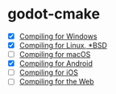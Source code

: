 # godot-cmake

- [x] [Compiling for Windows](docs/windows.md)
- [x] [Compiling for Linux, *BSD](docs/linuxbsd.md)
- [ ] [Compiling for macOS](docs/macos.md)
- [x] [Compiling for Android](docs/android.md)
- [ ] [Compiling for iOS](docs/ios.md)
- [ ] [Compiling for the Web](docs/web.md)
